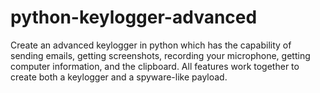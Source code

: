 # python-keylogger-advanced

Create an advanced keylogger in python which has the capability of sending emails, getting screenshots, recording your microphone, getting computer information, and the clipboard. All features work together to create both a keylogger and a spyware-like payload. 
